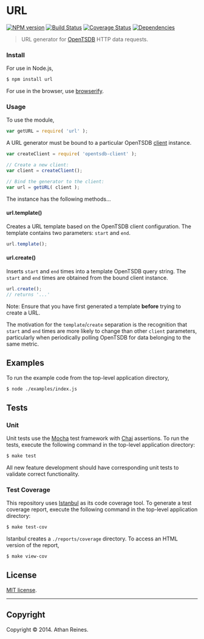 URL
===
[![NPM version][npm-image]][npm-url] [![Build Status][travis-image]][travis-url] [![Coverage Status][coveralls-image]][coveralls-url] [![Dependencies][dependencies-image]][dependencies-url]

> URL generator for [OpenTSDB](http://opentsdb.net) HTTP data requests.


### Install

For use in Node.js,

``` bash
$ npm install url
```

For use in the browser, use [browserify](https://github.com/substack/node-browserify).


### Usage

To use the module,

``` javascript
var getURL = require( 'url' );
```

A URL generator must be bound to a particular OpenTSDB [client](https://github.com/opentsdb-js/client) instance.

``` javascript
var createClient = require( 'opentsdb-client' );

// Create a new client:
var client = createClient();

// Bind the generator to the client:
var url = getURL( client );
```

The instance has the following methods...


#### url.template()

Creates a URL template based on the OpenTSDB client configuration. The template contains two parameters: `start` and `end`.

``` javascript
url.template();
``` 


#### url.create()

Inserts `start` and `end` times into a template OpenTSDB query string. The `start` and `end` times are obtained from the bound client instance.

``` javascript
url.create();
// returns '...'
```

Note: Ensure that you have first generated a template __before__ trying to create a URL.

The motivation for the `template`/`create` separation is the recognition that `start` and `end` times are more likely to change than other `client` parameters, particularly when periodically polling OpenTSDB for data belonging to the same metric. 


## Examples

To run the example code from the top-level application directory,

``` bash
$ node ./examples/index.js
```



## Tests

### Unit

Unit tests use the [Mocha](http://visionmedia.github.io/mocha) test framework with [Chai](http://chaijs.com) assertions. To run the tests, execute the following command in the top-level application directory:

``` bash
$ make test
```

All new feature development should have corresponding unit tests to validate correct functionality.


### Test Coverage

This repository uses [Istanbul](https://github.com/gotwarlost/istanbul) as its code coverage tool. To generate a test coverage report, execute the following command in the top-level application directory:

``` bash
$ make test-cov
```

Istanbul creates a `./reports/coverage` directory. To access an HTML version of the report,

``` bash
$ make view-cov
```


## License

[MIT license](http://opensource.org/licenses/MIT). 


---
## Copyright

Copyright &copy; 2014. Athan Reines.


[npm-image]: http://img.shields.io/npm/v/url.svg
[npm-url]: https://npmjs.org/package/url

[travis-image]: http://img.shields.io/travis/opentsdb-js/url/master.svg
[travis-url]: https://travis-ci.org/opentsdb-js/url

[coveralls-image]: https://img.shields.io/coveralls/opentsdb-js/url/master.svg
[coveralls-url]: https://coveralls.io/r/opentsdb-js/url?branch=master

[dependencies-image]: http://img.shields.io/david/opentsdb-js/url.svg
[dependencies-url]: https://david-dm.org/opentsdb-js/url

[dev-dependencies-image]: http://img.shields.io/david/dev/opentsdb-js/url.svg
[dev-dependencies-url]: https://david-dm.org/dev/opentsdb-js/url

[github-issues-image]: http://img.shields.io/github/issues/opentsdb-js/url.svg
[github-issues-url]: https://github.com/opentsdb-js/url/issues